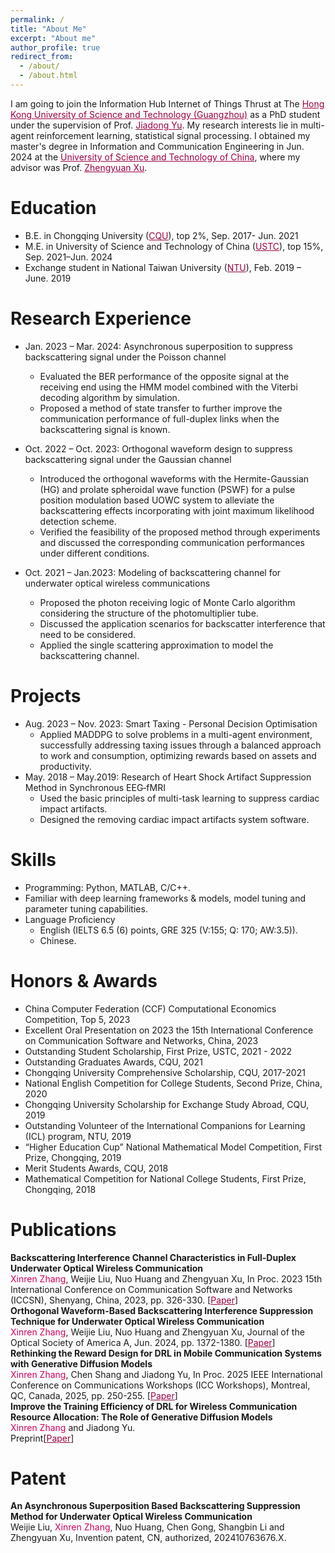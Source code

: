 ```yaml
---
permalink: /
title: "About Me"
excerpt: "About me"
author_profile: true
redirect_from: 
  - /about/
  - /about.html
---
```


I am going to join the Information Hub Internet of Things Thrust at The <a href="https://www.hkust-gz.edu.cn/" style="color:#9B0145;">Hong Kong University of Science and Technology (Guangzhou)</a> as a PhD student
under the supervision of Prof. <a href="https://facultyprofiles.hkust-gz.edu.cn/faculty-personal-page/YU-Jiadong/jiadongyu" style="color:#9B0145;">Jiadong Yu</a>. My research interests lie in multi-agent reinforcement learning, statistical signal processing. I obtained my master's degree in Information and Communication Engineering in Jun. 2024 at the <a href="https://en.wikipedia.org/wiki/University_of_Science_and_Technology_of_China" style="color:#9B0145;">University of Science and Technology of China</a>, where my advisor was Prof. <a href="https://owc.ustc.edu.cn/2014/0818/c10523a116333/page.htm" style="color:#9B0145;">Zhengyuan Xu</a>.

Education
======
* B.E. in Chongqing University (<a href="https://en.wikipedia.org/wiki/Chongqing_University" style="color:#9B0145;">CQU</a>), top 2%, Sep. 2017- Jun. 2021
* M.E. in University of Science and Technology of China (<a href="https://en.wikipedia.org/wiki/University_of_Science_and_Technology_of_China" style="color:#9B0145;">USTC</a>), top 15%, Sep. 2021–Jun. 2024
* Exchange student in National Taiwan University (<a href="https://en.wikipedia.org/wiki/National_Taiwan_University" style="color:#9B0145;">NTU</a>), Feb. 2019 – June. 2019

Research Experience
======
* Jan. 2023 – Mar. 2024: Asynchronous superposition to suppress backscattering signal under the Poisson channel  
  * Evaluated the BER performance of the opposite signal at the receiving end using the HMM model combined with the Viterbi decoding algorithm by simulation.
  * Proposed a method of state transfer to further improve the communication performance of full-duplex links when the backscattering signal is known.


* Oct. 2022 – Oct. 2023: Orthogonal waveform design to suppress backscattering signal under the Gaussian channel 
  * Introduced  the orthogonal waveforms with the Hermite-Gaussian (HG) and prolate spheroidal wave function (PSWF) for a pulse position modulation based UOWC system to alleviate the backscattering effects incorporating with joint maximum likelihood detection scheme.
  * Verified the feasibility of the proposed method through experiments and discussed the corresponding communication performances under different conditions.     

* Oct. 2021 – Jan.2023: Modeling of backscattering channel for underwater optical wireless communications        
  * Proposed the photon receiving logic of Monte Carlo algorithm considering the structure of the photomultiplier tube.
  * Discussed the application scenarios for backscatter interference that need to be considered.
  * Applied the single scattering approximation to model the backscattering channel. 

Projects
======
* Aug. 2023 – Nov. 2023: Smart Taxing - Personal Decision Optimisation
  * Applied MADDPG to solve problems in a multi-agent environment, successfully addressing taxing issues through a balanced approach to work and consumption, optimizing rewards based on assets and productivity. 
* May. 2018 – May.2019: Research of Heart Shock Artifact Suppression Method in Synchronous EEG‑fMRI 
  * Used the basic principles of multi-task learning to suppress cardiac impact artifacts. 
  * Designed the removing cardiac impact artifacts system software.
    
Skills
======
* Programming: Python, MATLAB, C/C++.
* Familiar with deep learning frameworks & models, model tuning and parameter tuning capabilities.
* Language Proficiency 
  * English (IELTS 6.5 (6) points, GRE 325 (V:155; Q: 170; AW:3.5)).
  * Chinese.

Honors & Awards
======
* China Computer Federation (CCF) Computational Economics Competition, Top 5, 2023
* Excellent Oral Presentation on 2023 the 15th International Conference on Communication Software and Networks, China, 2023
* Outstanding Student Scholarship, First Prize, USTC, 2021 - 2022
* Outstanding Graduates Awards, CQU, 2021
* Chongqing University Comprehensive Scholarship, CQU, 2017-2021
* National English Competition for College Students, Second Prize, China, 2020
* Chongqing University Scholarship for Exchange Study Abroad, CQU, 2019
* Outstanding Volunteer of the International Companions for Learning (ICL) program, NTU, 2019
* “Higher Education Cup” National Mathematical Model Competition, First Prize, Chongqing, 2019
* Merit Students Awards, CQU, 2018 
* Mathematical Competition for National College Students, First Prize, Chongqing, 2018
  
Publications
======
**Backscattering Interference Channel Characteristics in Full-Duplex Underwater Optical Wireless Communication**<br>
<span style="color: #D0005F;">Xinren Zhang</span>, Weijie Liu, Nuo Huang and Zhengyuan Xu,  In Proc. 2023 15th International Conference on Communication Software and Networks (ICCSN), Shenyang, China, 2023, pp. 326-330. [<a href="https://ieeexplore.ieee.org/abstract/document/10297369" style="color:#9B0145;">Paper</a>]<br>
**Orthogonal Waveform-Based Backscattering Interference Suppression Technique for Underwater Optical Wireless Communication**<br>
<span style="color: #D0005F;">Xinren Zhang</span>, Weijie Liu, Nuo Huang and Zhengyuan Xu, Journal of the Optical Society of America A, Jun. 2024, pp. 1372-1380. [<a href="https://opg.optica.org/josaa/viewmedia.cfm?URI=josaa-41-7-1372&seq=0&html=true&origin=search" style="color:#9B0145;">Paper</a>]<br>
**Rethinking the Reward Design for DRL in Mobile Communication Systems with Generative Diffusion Models**<br>
<span style="color: #D0005F;">Xinren Zhang</span>, Chen Shang and Jiadong Yu, In Proc. 2025 IEEE International Conference on Communications Workshops (ICC Workshops), Montreal, QC, Canada, 2025, pp. 250-255. [<a href="https://ieeexplore.ieee.org/document/11162180" style="color:#9B0145;">Paper</a>]<br>
**Improve the Training Efficiency of DRL for Wireless Communication Resource Allocation: The Role of Generative Diffusion Models**<br>
<span style="color: #D0005F;">Xinren Zhang</span> and Jiadong Yu. <br>
Preprint[<a href="https://arxiv.org/pdf/2502.07211" style="color:#9B0145;">Paper</a>]<br>

Patent
======
**An Asynchronous Superposition Based Backscattering Suppression Method for Underwater Optical Wireless  Communication**<br>
Weijie Liu, <span style="color: #D0005F;">Xinren Zhang</span>, Nuo Huang, Chen Gong, Shangbin Li and Zhengyuan Xu, Invention patent, CN, authorized, 202410763676.X.
 
